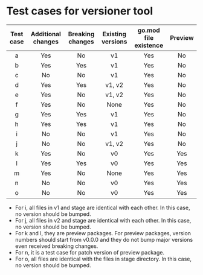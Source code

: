 # Test cases for versioner tool

| Test case | Additional changes | Breaking changes | Existing versions | go.mod file existence | Preview |
| :---: | :---: | :---: | :---: | :---: | :---: |
| a | Yes | No | v1 | Yes | No |
| b | Yes | Yes | v1 | Yes | No |
| c | No | No | v1 | Yes | No |
| d | Yes | Yes | v1, v2 | Yes | No |
| e | Yes | No | v1, v2 | Yes | No |
| f | Yes | No | None | Yes | No |
| g | Yes | Yes | v1 | Yes | No |
| h | Yes | Yes | v1 | Yes | No |
| i | No | No | v1 | Yes | No |
| j | No | No | v1, v2 | Yes | No |
| k | Yes | No | v0 | Yes | Yes |
| l | Yes | Yes | v0 | Yes | Yes |
| m | Yes | No | None | Yes | Yes |
| n | No | No | v0 | Yes | Yes |
| o | No | No | v0 | Yes | Yes |

* For i, all files in v1 and stage are identical with each other. In this case, no version should be bumped.
* For j, all files in v2 and stage are identical with each other. In this case, no version should be bumped.
* For k and l, they are preview packages. For preview packages, version numbers should start from v0.0.0 and they do not bump major versions even received breaking changes.
* For n, it is a test case for patch version of preview package.
* For o, all files are identical with the files in stage directory. In this case, no version should be bumped.

